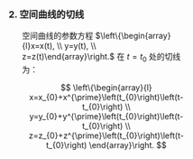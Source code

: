 <div style="float: left; width: 64%; padding: 1%;">

### 2. **空间曲线的切线**

<ul>

空间曲线的参数方程 $\left\{\begin{array}{l}x=x(t), \\ y=y(t), \\ z=z(t)\end{array}\right.$ 在 $t=t_{0}$ 处的切线为：

$$
\left\{\begin{array}{l}
x=x_{0}+x^{\prime}\left(t_{0}\right)\left(t-t_{0}\right) \\
y=y_{0}+y^{\prime}\left(t_{0}\right)\left(t-t_{0}\right) \\
z=z_{0}+z^{\prime}\left(t_{0}\right)\left(t-t_{0}\right)
\end{array}\right.
$$

</ul>
</div>
<div style="float: right; width: 26%; padding: 1%;">

</div>
<div style="clear: both;"></div>
